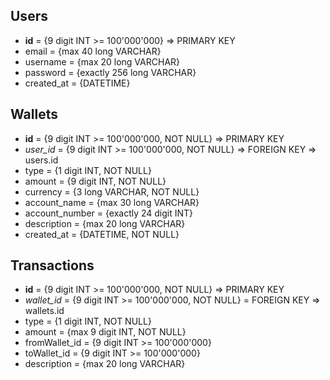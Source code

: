 ## Users
   - **id** = {9 digit INT >= 100'000'000} => PRIMARY KEY
   - email = {max 40 long VARCHAR}
   - username = {max 20 long VARCHAR}
   - password = {exactly 256 long VARCHAR}
   - created_at = {DATETIME}

## Wallets
  - **id** = {9 digit INT >= 100'000'000, NOT NULL} => PRIMARY KEY
  - *user_id* = {9 digit INT >= 100'000'000, NOT NULL} => FOREIGN KEY => users.id
  - type = {1 digit INT, NOT NULL}
  - amount = {9 digit INT, NOT NULL}
  - currency = {3 long VARCHAR, NOT NULL}
  - account_name = {max 30 long VARCHAR}
  - account_number = {exactly 24 digit INT}
  - description = {max 20 long VARCHAR}
  - created_at = {DATETIME, NOT NULL}

## Transactions
  - **id** = {9 digit INT >= 100'000'000, NOT NULL} => PRIMARY KEY
  - *wallet_id* = {9 digit INT >= 100'000'000, NOT NULL} = FOREIGN KEY => wallets.id
  - type = {1 digit INT, NOT NULL}
  - amount = {max 9 digit INT, NOT NULL}
  - fromWallet_id = {9 digit INT >= 100'000'000}
  - toWallet_id = {9 digit INT >= 100'000'000}
  - description = {max 20 long VARCHAR}